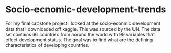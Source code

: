 # Socio-ecnomic-development-trends
For my final capstone project I looked at the socio-econmic development data that I downloaded off kaggle. This was sourced by the UN. The 
data set contains 66 countries from aorund the world with 99 variables that effect development status. The goal was to find what are the defining 
characteristics of developing countries. 
